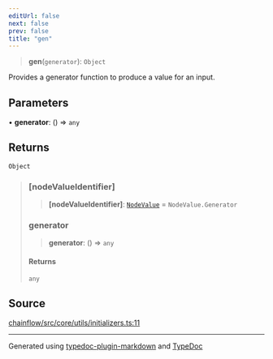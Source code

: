 ```yaml
---
editUrl: false
next: false
prev: false
title: "gen"
---
```


> **gen**(`generator`): `Object`

Provides a generator function to produce a value for an input.

## Parameters

• **generator**: () => `any`

## Returns

`Object`

> ### [nodeValueIdentifier]
>
> > **[nodeValueIdentifier]**: [`NodeValue`](/api/core/inputnode/enumerations/nodevalue/) = `NodeValue.Generator`
>
> ### generator
>
> > **generator**: () => `any`
>
> #### Returns
>
> `any`
>

## Source

[chainflow/src/core/utils/initializers.ts:11](https://github.com/edwinlzs/chainflow/blob/a27a974/src/core/utils/initializers.ts#L11)

***

Generated using [typedoc-plugin-markdown](https://www.npmjs.com/package/typedoc-plugin-markdown) and [TypeDoc](https://typedoc.org/)
